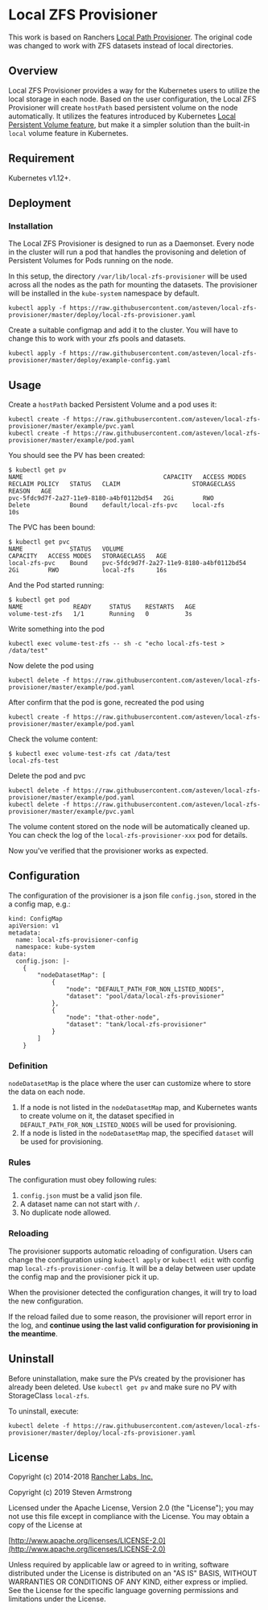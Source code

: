 # Local ZFS Provisioner

This work is based on Ranchers [Local Path Provisioner](https://github.com/rancher/local-path-provisioner).
The original code was changed to work with ZFS datasets instead of local directories.


## Overview

Local ZFS Provisioner provides a way for the Kubernetes users to utilize the local storage in each node. Based on the user configuration, the Local ZFS Provisioner will create `hostPath` based persistent volume on the node automatically. It utilizes the features introduced by Kubernetes [Local Persistent Volume feature](https://kubernetes.io/blog/2018/04/13/local-persistent-volumes-beta/), but make it a simpler solution than the built-in `local` volume feature in Kubernetes.


## Requirement
Kubernetes v1.12+.

## Deployment

### Installation

The Local ZFS Provisioner is designed to run as a Daemonset.
Every node in the cluster will run a pod that handles the provisoning and deletion of Persistent Volumes for Pods running on the node.

In this setup, the directory `/var/lib/local-zfs-provisioner` will be used across all the nodes as the path for mounting the datasets. The provisioner will be installed in the `kube-system` namespace by default.

```
kubectl apply -f https://raw.githubusercontent.com/asteven/local-zfs-provisioner/master/deploy/local-zfs-provisioner.yaml
```

Create a suitable configmap and add it to the cluster. You will have to change this to work
with your zfs pools and datasets.

```
kubectl apply -f https://raw.githubusercontent.com/asteven/local-zfs-provisioner/master/deploy/example-config.yaml
```

## Usage

Create a `hostPath` backed Persistent Volume and a pod uses it:

```
kubectl create -f https://raw.githubusercontent.com/asteven/local-zfs-provisioner/master/example/pvc.yaml
kubectl create -f https://raw.githubusercontent.com/asteven/local-zfs-provisioner/master/example/pod.yaml
```

You should see the PV has been created:
```
$ kubectl get pv
NAME                                       CAPACITY   ACCESS MODES   RECLAIM POLICY   STATUS   CLAIM                    STORAGECLASS   REASON   AGE
pvc-5fdc9d7f-2a27-11e9-8180-a4bf0112bd54   2Gi        RWO            Delete           Bound    default/local-zfs-pvc    local-zfs               10s
```

The PVC has been bound:
```
$ kubectl get pvc
NAME             STATUS   VOLUME                                     CAPACITY   ACCESS MODES   STORAGECLASS   AGE
local-zfs-pvc    Bound    pvc-5fdc9d7f-2a27-11e9-8180-a4bf0112bd54   2Gi        RWO            local-zfs      16s
```

And the Pod started running:
```
$ kubectl get pod
NAME              READY     STATUS    RESTARTS   AGE
volume-test-zfs   1/1       Running   0          3s
```

Write something into the pod
```
kubectl exec volume-test-zfs -- sh -c "echo local-zfs-test > /data/test"
```

Now delete the pod using
```
kubectl delete -f https://raw.githubusercontent.com/asteven/local-zfs-provisioner/master/example/pod.yaml
```

After confirm that the pod is gone, recreated the pod using
```
kubectl create -f https://raw.githubusercontent.com/asteven/local-zfs-provisioner/master/example/pod.yaml
```

Check the volume content:
```
$ kubectl exec volume-test-zfs cat /data/test
local-zfs-test
```

Delete the pod and pvc
```
kubectl delete -f https://raw.githubusercontent.com/asteven/local-zfs-provisioner/master/example/pod.yaml
kubectl delete -f https://raw.githubusercontent.com/asteven/local-zfs-provisioner/master/example/pvc.yaml
```

The volume content stored on the node will be automatically cleaned up. You can check the log of the `local-zfs-provisioner-xxx` pod for details.

Now you've verified that the provisioner works as expected.

## Configuration

The configuration of the provisioner is a json file `config.json`, stored in the a config map, e.g.:
```
kind: ConfigMap
apiVersion: v1
metadata:
  name: local-zfs-provisioner-config
  namespace: kube-system
data:
  config.json: |-
    {
        "nodeDatasetMap": [
            {
                "node": "DEFAULT_PATH_FOR_NON_LISTED_NODES",
                "dataset": "pool/data/local-zfs-provisioner"
            },
            {
                "node": "that-other-node",
                "dataset": "tank/local-zfs-provisioner"
            }
        ]
    }

```

### Definition
`nodeDatasetMap` is the place where the user can customize where to store the data on each node.
1. If a node is not listed in the `nodeDatasetMap` map, and Kubernetes wants to create volume on it, the dataset specified in `DEFAULT_PATH_FOR_NON_LISTED_NODES` will be used for provisioning.
2. If a node is listed in the `nodeDatasetMap` map, the specified `dataset` will be used for provisioning.

### Rules
The configuration must obey following rules:
1. `config.json` must be a valid json file.
2. A dataset name can not start with `/`.
3. No duplicate node allowed.

### Reloading

The provisioner supports automatic reloading of configuration. Users can change the configuration using `kubectl apply` or `kubectl edit` with config map `local-zfs-provisioner-config`. It will be a delay between user update the config map and the provisioner pick it up.

When the provisioner detected the configuration changes, it will try to load the new configuration.

If the reload failed due to some reason, the provisioner will report error in the log, and **continue using the last valid configuration for provisioning in the meantime**.

## Uninstall

Before uninstallation, make sure the PVs created by the provisioner has already been deleted. Use `kubectl get pv` and make sure no PV with StorageClass `local-zfs`.

To uninstall, execute:

```
kubectl delete -f https://raw.githubusercontent.com/asteven/local-zfs-provisioner/master/deploy/local-zfs-provisioner.yaml
```

## License

Copyright (c) 2014-2018  [Rancher Labs, Inc.](http://rancher.com/)

Copyright (c) 2019 Steven Armstrong

Licensed under the Apache License, Version 2.0 (the "License"); you may not use this file except in compliance with the License. You may obtain a copy of the License at

[http://www.apache.org/licenses/LICENSE-2.0](http://www.apache.org/licenses/LICENSE-2.0)

Unless required by applicable law or agreed to in writing, software distributed under the License is distributed on an "AS IS" BASIS, WITHOUT WARRANTIES OR CONDITIONS OF ANY KIND, either express or implied. See the License for the specific language governing permissions and limitations under the License.
